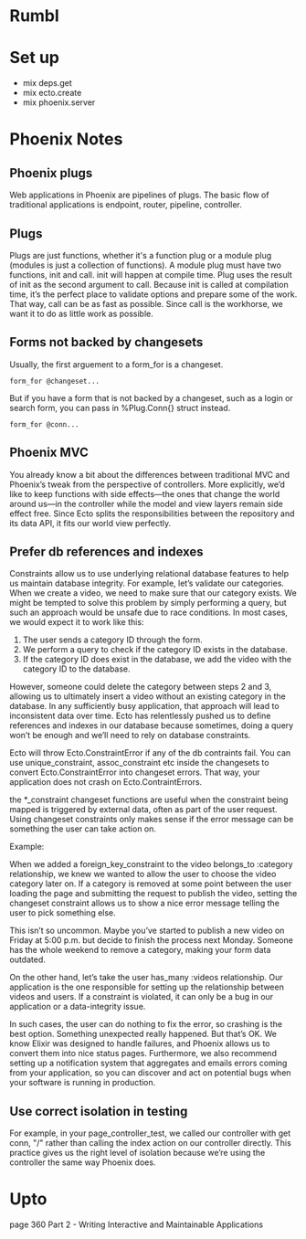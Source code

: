# Rumbl

# Set up
* mix deps.get
* mix ecto.create
* mix phoenix.server

# Phoenix Notes

## Phoenix plugs

Web applications in Phoenix are pipelines of plugs. The basic flow of traditional applications is endpoint, router, pipeline, controller.

## Plugs

Plugs are just functions, whether it's a function plug or a module plug (modules is just a collection of functions). A module plug must have two functions, init and call. init will happen at compile time. Plug uses the result of init as the second argument to call. Because init is called at compilation time, it’s the perfect place to validate options and prepare some of the work. That way, call can be as fast as possible. Since call is the workhorse, we want it to do as little work as possible.

## Forms not backed by changesets
Usually, the first arguement to a form_for is a changeset.
```
form_for @changeset...
```
But if you have a form that is not backed by a changeset, such as a login or search form, you can pass in %Plug.Conn{} struct instead.
```
form_for @conn...
```

## Phoenix MVC
You already know a bit about the differences between traditional MVC and Phoenix’s tweak from the perspective of controllers. More explicitly, we’d like to keep functions with side effects—the ones that change the world around us—in the controller while the model and view layers remain side effect free. Since Ecto splits the responsibilities between the repository and its data API, it fits our world view perfectly.

## Prefer db references and indexes

Constraints allow us to use underlying relational database features to help us maintain database integrity. For example, let’s validate our categories. When we create a video, we need to make sure that our category exists. We might be tempted to solve this problem by simply performing a query, but such an approach would be unsafe due to race conditions. In most cases, we would expect it to work like this:

1. The user sends a category ID through the form.
2. We perform a query to check if the category ID exists in the database.
3. If the category ID does exist in the database, we add the video with the category ID to the database.

However, someone could delete the category between steps 2 and 3, allowing us to ultimately insert a video without an existing category in the database. In any sufficiently busy application, that approach will lead to inconsistent data over time. Ecto has relentlessly pushed us to define references and indexes in our database because sometimes, doing a query won’t be enough and we’ll need to rely on database constraints.

Ecto will throw Ecto.ConstraintError if any of the db contraints fail. You can use unique_constraint, assoc_constraint etc inside the changesets to convert Ecto.ConstraintError into changeset errors. That way, your application does not crash on Ecto.ContraintErrors.

the *_constraint changeset functions are useful when the constraint being mapped is triggered by external data, often as part of the user request. Using changeset constraints only makes sense if the error message can be something the user can take action on.

Example:

When we added a foreign_key_constraint to the video belongs_to :category relationship, we knew we wanted to allow the user to choose the video category later on. If a category is removed at some point between the user loading the page and submitting the request to publish the video, setting the changeset constraint allows us to show a nice error message telling the user to pick something else.

This isn’t so uncommon. Maybe you’ve started to publish a new video on Friday at 5:00 p.m. but decide to finish the process next Monday. Someone has the whole weekend to remove a category, making your form data outdated.

On the other hand, let’s take the user has_many :videos relationship. Our application is the one responsible for setting up the relationship between videos and users. If a constraint is violated, it can only be a bug in our application or a data-integrity issue.

In such cases, the user can do nothing to fix the error, so crashing is the best option. Something unexpected really happened. But that’s OK. We know Elixir was designed to handle failures, and Phoenix allows us to convert them into nice status pages. Furthermore, we also recommend setting up a notification system that aggregates and emails errors coming from your application, so you can discover and act on potential bugs when your software is running in production.

## Use correct isolation in testing

For example, in your page_controller_test, we called our controller with get conn, "/" rather than calling the index action on our controller directly. This practice gives us the right level of isolation because we’re using the controller the same way Phoenix does.

# Upto
page 360
Part 2 - Writing Interactive and Maintainable Applications